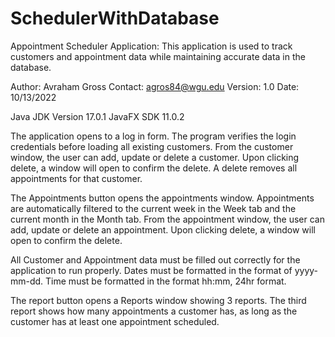 # SchedulerWithDatabase
Appointment Scheduler Application:
This application is used to track customers and appointment data while maintaining accurate data in the database.

Author: Avraham Gross
Contact: agros84@wgu.edu
Version: 1.0
Date: 10/13/2022

Java JDK Version 17.0.1
JavaFX SDK  11.0.2

The application opens to a log in form. The program verifies the login credentials before loading all existing customers.
From the customer window, the user can add, update or delete a customer.
Upon clicking delete, a window will open to confirm the delete. A delete removes all appointments for that customer.

The Appointments button opens the appointments window. Appointments are automatically filtered to the current week in the Week tab and the current month in the Month tab.
From the appointment window, the user can add, update or delete an appointment.
Upon clicking delete, a window will open to confirm the delete.

All Customer and Appointment data must be filled out correctly for the application to run properly.
Dates must be formatted in the format of yyyy-mm-dd. Time must be formatted in the format hh:mm, 24hr format.

The report button opens a Reports window showing 3 reports.
The third report shows how many appointments a customer has, as long as the customer has at least one appointment scheduled.

